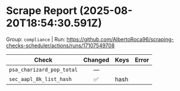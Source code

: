 # Scrape Report (2025-08-20T18:54:30.591Z)

Group: `compliance`  |  Run: https://github.com/AlbertoRoca96/scraping-checks-scheduler/actions/runs/17107549708

| Check | Changed | Keys | Error |
|---|:---:|:--|:--|
| `psa_charizard_pop_total` | — |  |  |
| `sec_aapl_8k_list_hash` | ✅ | hash |  |
